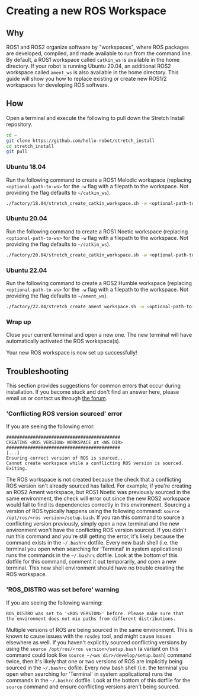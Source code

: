 # Creating a new ROS Workspace

## Why

ROS1 and ROS2 organize software by "workspaces", where ROS packages are developed, compiled, and made available to run from the command line. By default, a ROS1 workspace called `catkin_ws` is available in the home directory. If your robot is running Ubuntu 20.04, an additional ROS2 workspace called `ament_ws` is also available in the home directory. This guide will show you how to replace existing or create new ROS1/2 workspaces for developing ROS software.

## How

Open a terminal and execute the following to pull down the Stretch Install repository.

```bash
cd ~
git clone https://github.com/hello-robot/stretch_install
cd stretch_install
git pull
```

### Ubuntu 18.04

Run the following command to create a ROS1 Melodic workspace (replacing `<optional-path-to-ws>` for the `-w` flag with a filepath to the workspace. Not providing the flag defaults to `~/catkin_ws`).

```bash
./factory/18.04/stretch_create_catkin_workspace.sh -w <optional-path-to-ws>
```

### Ubuntu 20.04

Run the following command to create a ROS1 Noetic workspace (replacing `<optional-path-to-ws>` for the `-w` flag with a filepath to the workspace. Not providing the flag defaults to `~/catkin_ws`).

```bash
./factory/20.04/stretch_create_catkin_workspace.sh -w <optional-path-to-ws>
```

### Ubuntu 22.04

Run the following command to create a ROS2 Humble workspace (replacing `<optional-path-to-ws>` for the `-w` flag with a filepath to the workspace. Not providing the flag defaults to `~/ament_ws`).

```bash
./factory/22.04/stretch_create_ament_workspace.sh -w <optional-path-to-ws>
```

### Wrap up

Close your current terminal and open a new one. The new terminal will have automatically activated the ROS workspace(s).

Your new ROS workspace is now set up successfully!

## Troubleshooting

This section provides suggestions for common errors that occur during installation. If you become stuck and don't find an answer here, please email us or contact us through [the forum](https://forum.hello-robot.com/).

### 'Conflicting ROS version sourced' error

If you are seeing the following error:

```
###########################################
CREATING <ROS VERSION> WORKSPACE at <WS DIR>
###########################################
[...]
Ensuring correct version of ROS is sourced...
Cannot create workspace while a conflicting ROS version is sourced. Exiting.
```

The ROS workspace is not created because the check that a conflicting ROS version isn't already sourced has failed. For example, if you're creating an ROS2 Ament workspace, but ROS1 Noetic was previously sourced in the same environment, the check will error out since the new ROS2 workspace would fail to find its dependencies correctly in this environment. Sourcing a version of ROS typically happens using the following command: `source /opt/ros/<ros version>/setup.bash`. If you ran this command to source a conflicting version previously, simply open a new terminal and the new environment won't have the conflicting ROS version sourced. If you didn't run this command and you're still getting the error, it's likely because the command exists in the `~/.bashrc` dotfile. Every new bash shell (i.e. the terminal you open when searching for 'Terminal' in system applications) runs the commands in the `~/.bashrc` dotfile. Look at the bottom of this dotfile for this command, comment it out temporarily, and open a new terminal. This new shell environment should have no trouble creating the ROS workspace.

### 'ROS_DISTRO was set before' warning

If you are seeing the following warning:

```
ROS_DISTRO was set to '<ROS VERSION>' before. Please make sure that the environment does not mix paths from different distributions.
```

Multiple versions of ROS are being sourced in the same environment. This is known to cause issues with the `rosdep` tool, and might cause issues elsewhere as well. If you haven't explicitly sourced conflicting versions by using the `source /opt/ros/<ros version>/setup.bash` (a variant on this command could look like `source ~/<ws dir>/develop/setup.bash`) command twice, then it's likely that one or two versions of ROS are implicitly being sourced in the `~/.bashrc` dofile. Every new bash shell (i.e. the terminal you open when searching for 'Terminal' in system applications) runs the commands in the `~/.bashrc` dotfile. Look at the bottom of this dotfile for the `source` command and ensure conflicting versions aren't being sourced.
